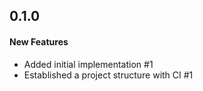## 0.1.0

#### New Features

  - Added initial implementation #1
  - Established a project structure with CI #1
